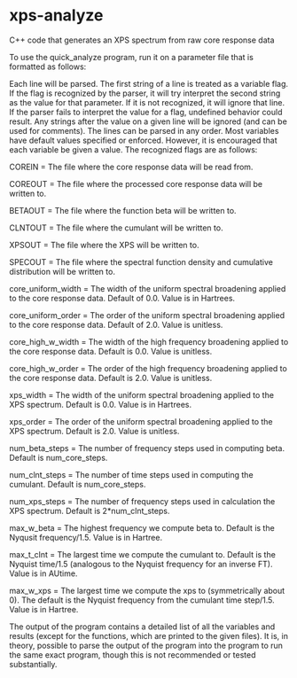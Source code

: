 # xps-analyze
C++ code that generates an XPS spectrum from raw core response data

To use the quick_analyze program, run it on a parameter file that is formatted as follows:

Each line will be parsed.
The first string of a line is treated as a variable flag. 
If the flag is recognized by the parser, it will try interpret the second string as the value for that parameter.
If it is not recognized, it will ignore that line.
If the parser fails to interpret the value for a flag, undefined behavior could result.
Any strings after the value on a given line will be ignored (and can be used for comments).
The lines can be parsed in any order.
Most variables have default values specified or enforced. However, it is encouraged that each variable be given a value.
The recognized flags are as follows:


COREIN = The file where the core response data will be read from.

COREOUT = The file where the processed core response data will be written to.

BETAOUT = The file where the function beta will be written to.

CLNTOUT = The file where the cumulant will be written to.

XPSOUT = The file where the XPS will be written to.

SPECOUT = The file where the spectral function density and cumulative distribution will be written to.

core_uniform_width = The width of the uniform spectral broadening applied to the core response data. Default of 0.0. Value is in Hartrees.

core_uniform_order = The order of the uniform spectral broadening applied to the core response data. Default of 2.0. Value is unitless.

core_high_w_width = The width of the high frequency broadening applied to the core response data. Default is 0.0. Value is unitless.

core_high_w_order = The order of the high frequency broadening applied to the core response data. Default is 2.0. Value is unitless.

xps_width = The width of the uniform spectral broadening applied to the XPS spectrum. Default is 0.0. Value is in Hartrees. 

xps_order = The order of the uniform spectral broadening applied to the XPS spectrum. Default is 2.0. Value is unitless.

num_beta_steps = The number of frequency steps used in computing beta. Default is num_core_steps.

num_clnt_steps = The number of time steps used in computing the cumulant. Default is num_core_steps.

num_xps_steps = The number of frequency steps used in calculation the XPS spectrum. Default is 2*num_clnt_steps.

max_w_beta = The highest frequency we compute beta to. Default is the Nyqusit frequency/1.5. Value is in Hartree.

max_t_clnt = The largest time we compute the cumulant to. Default is the Nyquist time/1.5 (analogous to the Nyquist frequency for an inverse FT). Value is in AUtime.

max_w_xps = The largest time we compute the xps to (symmetrically about 0). The default is the Nyquist frequency from the cumulant time step/1.5. Value is in Hartree.


The output of the program contains a detailed list of all the variables and results (except for the functions, which are printed to the given files). 
It is, in theory, possible to parse the output of the program into the program to run the same exact program, though this is not recommended or tested substantially.
